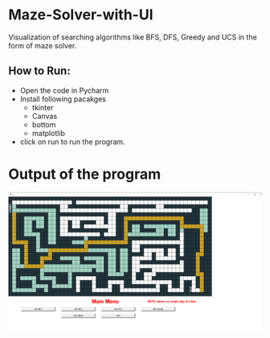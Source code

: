 # Maze-Solver-with-UI
Visualization of searching algorithms like BFS, DFS, Greedy and UCS in the form of maze solver.
## How to Run: ##
* Open the code in Pycharm
* Install following pacakges
    * tkinter
    * Canvas
    * bottom
    * matplotlib
* click on run to run the program.
    
# Output of the program #
![alt text](https://github.com/Mohamad-hammad/Maze-Solver-with-UI/blob/main/Output.PNG?raw=true)
